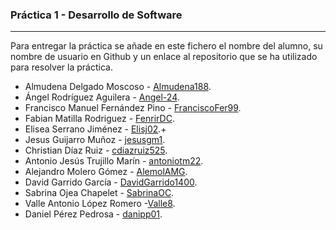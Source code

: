 ### Práctica 1 - Desarrollo de Software
---

Para entregar la práctica se añade en este fichero el nombre del alumno, su nombre de usuario en Github y un enlace al repositorio que se ha utilizado para resolver la práctica.

* Almudena Delgado Moscoso - [Almudena188](https://github.com/Almudena188/Calculadora-Sencilla).
* Ángel Rodríguez Aguilera - [Angel-24](https://github.com/Angel-24/Entornos-de-Desarrollo/blob/main/src/AplicacionCalculadoraAndroidStudioAngelRodriguezAguilera.zip).
* Francisco Manuel Fernández Pino - [FranciscoFer99](https://github.com/FranciscoFer99/Calculator).
* Fabian Matilla Rodriguez - [FenrirDC](https://github.com/Fenrir-DC/calculadoraAndroidStudio).
* Elisea Serrano Jiménez - [Elisj02](https://github.com/Elisj02/EntornosDesarrollo/tree/master/Calculadora/src).+
* Jesus Guijarro Muñoz - [jesusgm1](https://github.com/jesusgm1/Calculadora-Prueba).
* Christian Díaz Ruiz - [cdiazruiz525](https://github.com/cdiazruiz525/MinCalc_ChristianDiazRuiz.git).
* Antonio Jesús Trujillo Marín - [antoniotm22](https://github.com/antoniotm22/PracticaED/blob/master/README.md).
* Alejandro Molero Gómez - [AlemolAMG](https://github.com/alemolamg/calculadoraAndroid).
* David Garrido García - [DavidGarrido1400](https://github.com/DavidGarrido1400/Calculadora.git).
* Sabrina Ojea Chapelet - [SabrinaOC](https://github.com/SabrinaOC/SabrinaEjerciciosEntornosDesarrollo.git).
* Valle Antonio López Romero -[Valle8](https://github.com/Valle8/calculadora.git).
* Daniel Pérez Pedrosa - [danipp01](https://github.com/danipp01/Calculadora-Android.git).
